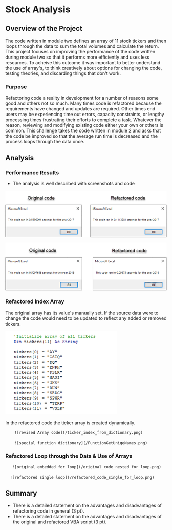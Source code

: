 # Stock Analysis

## Overview of the Project

The code written in module two defines an array of 11 stock tickers and then loops through the data to sum the total volumes and calculate the return. This project focuses on improving the performance of the code written during module two so that it performs more efficiently and uses less resources.  To acheive this outcome it was important to better understand the use of array's, to think creatively about options for changing the code, testing theories, and discarding things that don't work.

### Purpose

Refactoring code a reality in development for a number of reasons some good and others not so much.  Many times code is refactored because the requirements have changed and updates are required.  Other times end users may be experiencing time out errors, capacity constraints, or lengthy processing times frustrating their efforts to complete a task.  Whatever the reason, reviewing and modifying existing code either your own or others is common. This challenge takes the code written in module 2 and asks that the code be improved so that the average run time is decreased and the process loops through the data once.

## Analysis

### Performance Results

- The analysis is well described with screenshots and code


![2017 Timer Compare](/2017_Comparison_Orig_vs_Refact.png)


![2018 Timer compare](/2018_Comparison_Orig_vs_Refact.png)

### Refactored Index Array

The original array has its value's manually set.  If the source data were to change the code would need to be updated to reflect any added or removed tickers.

![Original Array code](/initializing_array_for_all_tickers.png)

In the refactored code the ticker array is created dynamically. 

        ![revised Array code](/ticker_index_from_dictionary.png)

        ![special function dictionary](/FunctionGetUniqeNames.png)

### Refactored Loop through the Data & Use of Arrays

       ![original embedded for loop](/original_code_nested_for_loop.png)

      ![refactored single loop](/refactored_code_single_for_loop.png)


## Summary

- There is a detailed statement on the advantages and disadvantages of refactoring code in general (3 pt).
- There is a detailed statement on the advantages and disadvantages of the original and refactored VBA script (3 pt).
